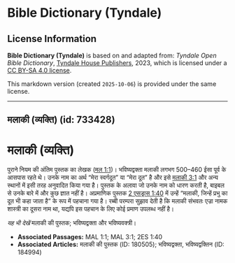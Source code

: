 # Bible Dictionary (Tyndale)

## License Information

**Bible Dictionary (Tyndale)** is based on and adapted from: _Tyndale Open Bible Dictionary_, [Tyndale House Publishers](https://tyndaleopenresources.com/), 2023, which is licensed under a [CC BY-SA 4.0 license](https://creativecommons.org/licenses/by-sa/4.0/legalcode.en).

This markdown version (created `2025-10-06`) is provided under the same license.



--------------------------------

## मलाकी (व्यक्ति) (id: 733428)

मलाकी (व्यक्ति)
===============

पुराने नियम की अंतिम पुस्तक का लेखक ([मल 1:1](https://ref.ly/Mal1:1))। भविष्यद्वक्ता मलाकी लगभग 500–460 ईसा पूर्व के आसपास रहते थे। उनके नाम का अर्थ “मेरा स्वर्गदूत” या “मेरा दूत” है और इसे [मलाकी 3:1](https://ref.ly/Mal3:1) और अन्य स्थानों में इसी तरह अनुवादित किया गया है। पुस्तक के अलावा जो उनके नाम को धारण करती है, बाइबल से उनके बारे में और कुछ ज्ञात नहीं है। अप्रमाणिक पुस्तक [2 एसड्रास 1:40](https://ref.ly/2Esd1:40) में उन्हें “मलाकी, जिन्हें प्रभु का दूत भी कहा जाता है” के रूप में पहचाना गया है। रब्बी परम्परा सुझाव देती है कि मलाकी संभवतः एज्रा नामक शास्त्री का दूसरा नाम था, यद्यपि इस पहचान के लिए कोई प्रमाण उपलब्ध नहीं है। 

*यह भी देखें* मलाकी की पुस्तक; भविष्यद्वक्ता और भविष्यवक्त्री। 

* **Associated Passages:** MAL 1:1; MAL 3:1; 2ES 1:40
* **Associated Articles:** मलाकी  की पुस्तक  (ID: 180505); भविष्यद्वक्ता, भविष्यद्वक्तिन (ID: 184994)


